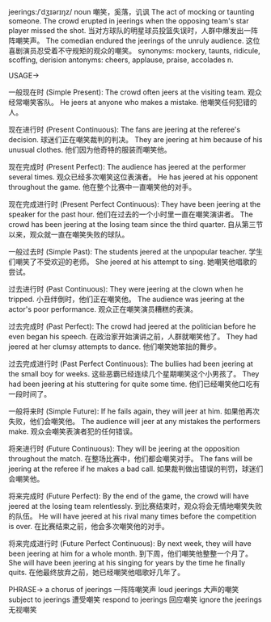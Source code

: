 jeerings:/ˈdʒɪərɪŋz/
noun
嘲笑，奚落，讥讽
The act of mocking or taunting someone.
The crowd erupted in jeerings when the opposing team's star player missed the shot.  当对方球队的明星球员投篮失误时，人群中爆发出一阵阵嘲笑声。
The comedian endured the jeerings of the unruly audience.  这位喜剧演员忍受着不守规矩的观众的嘲笑。
synonyms: mockery, taunts, ridicule, scoffing, derision
antonyms: cheers, applause, praise, accolades
n.

USAGE->

一般现在时 (Simple Present):
The crowd often jeers at the visiting team.  观众经常嘲笑客队。
He jeers at anyone who makes a mistake.  他嘲笑任何犯错的人。


现在进行时 (Present Continuous):
The fans are jeering at the referee's decision.  球迷们正在嘲笑裁判的判决。
They are jeering at him because of his unusual clothes.  他们因为他奇特的服装而嘲笑他。


现在完成时 (Present Perfect):
The audience has jeered at the performer several times.  观众已经多次嘲笑这位表演者。
He has jeered at his opponent throughout the game.  他在整个比赛中一直嘲笑他的对手。


现在完成进行时 (Present Perfect Continuous):
They have been jeering at the speaker for the past hour.  他们在过去的一个小时里一直在嘲笑演讲者。
The crowd has been jeering at the losing team since the third quarter.  自从第三节以来，观众就一直在嘲笑失败的球队。


一般过去时 (Simple Past):
The students jeered at the unpopular teacher.  学生们嘲笑了不受欢迎的老师。
She jeered at his attempt to sing.  她嘲笑他唱歌的尝试。


过去进行时 (Past Continuous):
They were jeering at the clown when he tripped.  小丑绊倒时，他们正在嘲笑他。
The audience was jeering at the actor's poor performance.  观众正在嘲笑演员糟糕的表演。


过去完成时 (Past Perfect):
The crowd had jeered at the politician before he even began his speech.  在政治家开始演讲之前，人群就嘲笑他了。
They had jeered at her clumsy attempts to dance.  他们嘲笑她笨拙的舞步。


过去完成进行时 (Past Perfect Continuous):
The bullies had been jeering at the small boy for weeks.  这些恶霸已经连续几个星期嘲笑这个小男孩了。
They had been jeering at his stuttering for quite some time.  他们已经嘲笑他口吃有一段时间了。


一般将来时 (Simple Future):
If he fails again, they will jeer at him.  如果他再次失败，他们会嘲笑他。
The audience will jeer at any mistakes the performers make.  观众会嘲笑表演者犯的任何错误。


将来进行时 (Future Continuous):
They will be jeering at the opposition throughout the match.  在整场比赛中，他们都会嘲笑对手。
The fans will be jeering at the referee if he makes a bad call.  如果裁判做出错误的判罚，球迷们会嘲笑他。


将来完成时 (Future Perfect):
By the end of the game, the crowd will have jeered at the losing team relentlessly.  到比赛结束时，观众将会无情地嘲笑失败的队伍。
He will have jeered at his rival many times before the competition is over.  在比赛结束之前，他会多次嘲笑他的对手。


将来完成进行时 (Future Perfect Continuous):
By next week, they will have been jeering at him for a whole month.  到下周，他们嘲笑他整整一个月了。
She will have been jeering at his singing for years by the time he finally quits.  在他最终放弃之前，她已经嘲笑他唱歌好几年了。



PHRASE->
a chorus of jeerings  一阵阵嘲笑声
loud jeerings  大声的嘲笑
subject to jeerings  遭受嘲笑
respond to jeerings  回应嘲笑
ignore the jeerings  无视嘲笑
